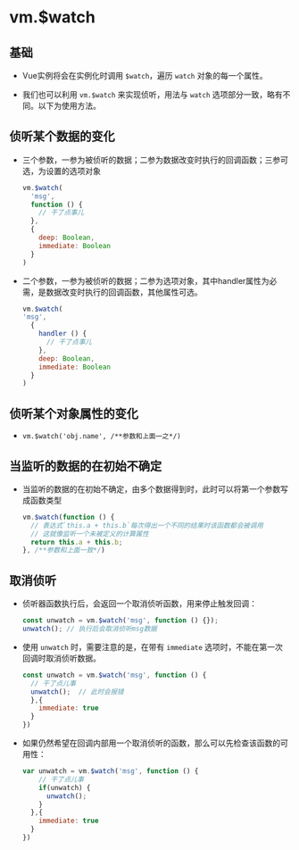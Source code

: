 # vm.\$watch

## 基础

*   Vue实例将会在实例化时调用 `$watch`，遍历 `watch` 对象的每一个属性。

*   我们也可以利用 `vm.$watch` 来实现侦听，用法与 `watch` 选项部分一致，略有不同。以下为使用方法。

## 侦听某个数据的变化

*   三个参数，一参为被侦听的数据；二参为数据改变时执行的回调函数；三参可选，为设置的选项对象

    ```javascript
    vm.$watch(
      'msg', 
      function () {
        // 干了点事儿
      }, 
      {
        deep: Boolean, 
        immediate: Boolean
      }
    )
    ```

*   二个参数，一参为被侦听的数据；二参为选项对象，其中handler属性为必需，是数据改变时执行的回调函数，其他属性可选。

    ```javascript
    vm.$watch(
    'msg', 
      {
        handler () {
          // 干了点事儿
        },
        deep: Boolean, 
        immediate: Boolean
      }
    )
    ```

## 侦听某个对象属性的变化

*   `vm.$watch('obj.name', /**参数和上面一之*/)`

## 当监听的数据的在初始不确定

*   当监听的数据的在初始不确定，由多个数据得到时，此时可以将第一个参数写成函数类型

    ```javascript
    vm.$watch(function () {
      // 表达式`this.a + this.b`每次得出一个不同的结果时该函数都会被调用
      // 这就像监听一个未被定义的计算属性
      return this.a + this.b;
    }, /**参数和上面一致*/)
    ```

## 取消侦听

*   侦听器函数执行后，会返回一个取消侦听函数，用来停止触发回调：

    ```javascript
    const unwatch = vm.$watch('msg', function () {});
    unwatch(); // 执行后会取消侦听msg数据
    ```

*   使用 `unwatch` 时，需要注意的是，在带有 `immediate` 选项时，不能在第一次回调时取消侦听数据。

    ```javascript
    const unwatch = vm.$watch('msg', function () {
      // 干了点儿事
      unwatch();  // 此时会报错
      },{
        immediate: true
      }
    })
    ```

*   如果仍然希望在回调内部用一个取消侦听的函数，那么可以先检查该函数的可用性：

    ```javascript
    var unwatch = vm.$watch('msg', function () {
        // 干了点儿事
        if(unwatch) {
          unwatch();  
        }
      },{
        immediate: true
      }
    })
    ```
